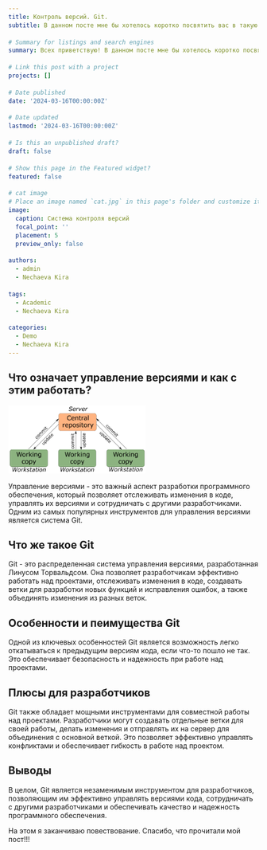 ```yaml
---
title: Контроль версий. Git.
subtitle: В данном посте мне бы хотелось коротко посвятить вас в такую тему, как система контроля версий Git.

# Summary for listings and search engines
summary: Всех приветствую! В данном посте мне бы хотелось коротко посвятить вас в такую тему, как система контроля версий Git.

# Link this post with a project
projects: []

# Date published
date: '2024-03-16T00:00:00Z'

# Date updated
lastmod: '2024-03-16T00:00:00Z'

# Is this an unpublished draft?
draft: false

# Show this page in the Featured widget?
featured: false

# cat image
# Place an image named `cat.jpg` in this page's folder and customize its options here.
image:
  caption: Система контроля версий
  focal_point: ''
  placement: 5
  preview_only: false

authors:
  - admin
  - Nechaeva Kira

tags:
  - Academic
  - Nechaeva Kira

categories:
  - Demo
  - Nechaeva Kira
---
```


## Что означает управление версиями и как с этим работать?

<img src="1.png" alt="drawing" width=55%/>

Управление версиями - это важный аспект разработки программного обеспечения, который позволяет отслеживать изменения в коде, управлять их версиями и сотрудничать с другими разработчиками. Одним из самых популярных инструментов для управления версиями является система Git.

## Что же такое Git

Git - это распределенная система управления версиями, разработанная Линусом Торвальдсом. Она позволяет разработчикам эффективно работать над проектами, отслеживать изменения в коде, создавать ветки для разработки новых функций и исправления ошибок, а также объединять изменения из разных веток.

## Особенности и пеимущества Git

Одной из ключевых особенностей Git является возможность легко откатываться к предыдущим версиям кода, если что-то пошло не так. Это обеспечивает безопасность и надежность при работе над проектами.

## Плюсы для разработчиков

Git также обладает мощными инструментами для совместной работы над проектами. Разработчики могут создавать отдельные ветки для своей работы, делать изменения и отправлять их на сервер для объединения с основной веткой. Это позволяет эффективно управлять конфликтами и обеспечивает гибкость в работе над проектом.

## Выводы

В целом, Git является незаменимым инструментом для разработчиков, позволяющим им эффективно управлять версиями кода, сотрудничать с другими разработчиками и обеспечивать качество и надежность программного обеспечения.

На этом я заканчиваю повествование. Спасибо, что прочитали мой пост!!!
